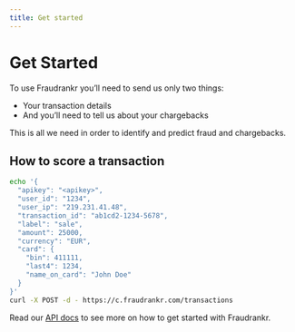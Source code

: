 ```yaml
---
title: Get started
---
```


# Get Started

To use Fraudrankr you’ll need to send us only two things:

* Your transaction details
* And you’ll need to tell us about your chargebacks

This is all we need in order to identify and predict fraud and chargebacks.

## How to score a transaction

```bash
echo '{
  "apikey": "<apikey>",
  "user_id": "1234",
  "user_ip": "219.231.41.48",
  "transaction_id": "ab1cd2-1234-5678",
  "label": "sale",
  "amount": 25000,
  "currency": "EUR",
  "card": {
    "bin": 411111,
    "last4": 1234,
    "name_on_card": "John Doe"
  }
}'
curl -X POST -d - https://c.fraudrankr.com/transactions
```

Read our [API docs](http://docs.fraudrankr.com/) to see more on how to get
started with Fraudrankr.

